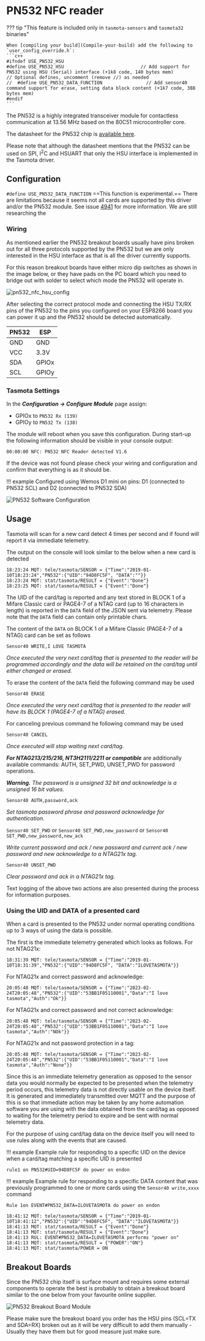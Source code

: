# PN532 NFC reader

??? tip "This feature is included only in `tasmota-sensors` and `tasmota32` binaries" 

    When [compiling your build](Compile-your-build) add the following to `user_config_override.h`:
    ```c++
    #ifndef USE_PN532_HSU 
    #define USE_PN532_HSU                            // Add support for PN532 using HSU (Serial) interface (+1k8 code, 140 bytes mem)
    // Optional defines, uncomment (remove //) as needed
    //  #define USE_PN532_DATA_FUNCTION                // Add sensor40 command support for erase, setting data block content (+1k7 code, 388 bytes mem)
    #endif
    ```

The PN532 is a highly integrated transceiver module for contactless communication at 13.56 MHz based on the 80C51 microcontroller core.

The datasheet for the PN532 chip is [available here](https://www.nxp.com/docs/en/nxp/data-sheets/PN532_C1.pdf).

Please note that although the datasheet mentions that the PN532 can be used on SPI, I<sup>2</sup>C and HSUART that only the HSU interface is implemented in the Tasmota driver.

## Configuration

`#define USE_PN532_DATA_FUNCTION`
==This function is experimental.== There are limitations because it seems not all cards are supported by this driver and/or the PN532 module. See issue [4941](https://github.com/arendst/Tasmota/issues/4941) for more information. We are still researching the 

### Wiring
As mentioned earlier the PN532 breakout boards usually have pins broken out for all three protocols supported by the PN532 but we are only interested in the HSU interface as that is all the driver currently supports.

For this reason breakout boards have either micro dip switches as shown in the image below, or they have pads on the PC board which you need to bridge out with solder to select which mode the PN532 will operate in.

![pn532_nfc_hsu_config](https://user-images.githubusercontent.com/62309445/188082792-8c57230f-fa53-4d08-8d33-fbacd5316144.png)

After selecting the correct protocol mode and connecting the HSU TX/RX pins of the PN532 to the pins you configured on your ESP8266 board you can power it up and the PN532 should be detected automatically.

| PN532   | ESP |
|---|---|
|GND   |GND
|VCC   |3.3V
|SDA   |GPIOx
|SCL   |GPIOy


### Tasmota Settings 
In the **_Configuration -> Configure Module_** page assign:

- GPIOx to `PN532 Rx (139)`
- GPIOy to `PN532 Tx (138)`

The module will reboot when you save this configuration.
During start-up the following information should be visible in your console output:

```
00:00:00 NFC: PN532 NFC Reader detected V1.6
```
If the device was not found please check your wiring and configuration and confirm that everything is as it should be.

!!! example 
    Configured using Wemos D1 mini on pins: D1 (connected to PN532 SCL) and D2 (connected to PN532 SDA)

![PN532 Software Configuration](https://raw.githubusercontent.com/andrethomas/images/master/pn532/PN532_Configuration_HSU.PNG)

## Usage

Tasmota will scan for a new card detect 4 times per second and if found will report it via immediate telemetry.

The output on the console will look similar to the below when a new card is detected

```
18:23:24 MQT: tele/tasmota/SENSOR = {"Time":"2019-01-10T18:23:24","PN532":{"UID":"94D8FC5F", "DATA":""}}
18:23:24 MQT: stat/tasmota/RESULT = {"Event":"Done"}
18:23:25 MQT: stat/tasmota/RESULT = {"Event":"Done"}
```

The UID of the card/tag is reported and any text stored in BLOCK 1 of a Mifare Classic card or PAGE4-7 of a NTAG card (up to 16 characters in length) is reported in the `DATA` field of the JSON sent via telemetry. Please note that the `DATA` field can contain only printable chars.

The content of the `DATA` on BLOCK 1 of a Mifare Classic (PAGE4-7 of a NTAG) card can be set as follows

`Sensor40 WRITE,I LOVE TASMOTA`

_Once executed the very next card/tag that is presented to the reader will be programmed accordingly and the data will be retained on the card/tag until either changed or erased._

To erase the content of the `DATA` field the following command may be used

`Sensor40 ERASE`

_Once executed the very next card/tag that is presented to the reader will have its BLOCK 1 (PAGE4-7 of a NTAG) erased._

For canceling previous command he following command may be used

`Sensor40 CANCEL`

_Once executed will stop waiting next card/tag._

**_For NTAG213/215/216, NT3H2111/2211 or compatible_** are additionally available commands: AUTH, SET_PWD, UNSET_PWD for password operations.

_**Warning.** The password is a unsigned 32 bit and acknowledge is a unsigned 16 bit values._

`Sensor40 AUTH,password,ack` 

_Set tasmota password phrase and password acknowledge for authentication._

`Sensor40 SET_PWD` or `Sensor40 SET_PWD,new_password` or `Sensor40 SET_PWD,new_password,new_ack`

_Write current password and ack / new password and current ack / new password and new acknowledge to a NTAG21x tag._

`Sensor40 UNSET_PWD`

_Clear password and ack in a NTAG21x tag._

Text logging of the above two actions are also presented during the process for information purposes.

### Using the UID and DATA of a presented card

When a card is presented to the PN532 under normal operating conditions up to 3 ways of using the data is possible.

The first is the immediate telemetry generated which looks as follows. For not NTAG21x:
```
18:31:39 MQT: tele/tasmota/SENSOR = {"Time":"2019-01-10T18:31:39","PN532":{"UID":"94D8FC5F", "DATA":"ILOVETASMOTA"}}
```

For NTAG21x and correct password and acknowledge:
```
20:05:48 MQT: tele/tasmota/SENSOR = {"Time":"2023-02-24T20:05:48","PN532":{"UID":"53BB1F05110001","Data":"I love tasmota","Auth":"Ok"}}
```

For NTAG21x and correct password and not correct acknowledge:
```
20:05:48 MQT: tele/tasmota/SENSOR = {"Time":"2023-02-24T20:05:48","PN532":{"UID":"53BB1F05110001","Data":"I love tasmota","Auth":"NOk"}}
```

For NTAG21x and not password protection in a tag:
```
20:05:48 MQT: tele/tasmota/SENSOR = {"Time":"2023-02-24T20:05:48","PN532":{"UID":"53BB1F05110001","Data":"I love tasmota","Auth":"None"}}
```

Since this is an immediate telemetry generation as opposed to the sensor data you would normally be expected to be presented when the telemetry period occurs, this telemetry data is not directly usable on the device itself. It is generated and immediately transmitted over MQTT and the purpose of this is so that immediate action may be taken by any home automation software you are using with the data obtained from the card/tag as opposed to waiting for the telemetry period to expire and be sent with normal telemetry data.

For the purpose of using card/tag data on the device itself you will need to use rules along with the events that are caused.

!!! example 
    Example rule for responding to a specific UID on the device when a card/tag matching a specific UID is presented

```
rule1 on PN532#UID=94D8FC5F do power on endon
```

!!! example 
    Example rule for responding to a specific DATA content that was previously programmed to one or more cards using the `Sensor40 write,xxxx` command

```
Rule 1on EVENT#PN532_DATA=ILOVETASMOTA do power on endon
```

```
18:41:12 MQT: tele/tasmota/SENSOR = {"Time":"2019-01-10T18:41:12","PN532":{"UID":"94D8FC5F", "DATA":"ILOVETASMOTA"}}
18:41:13 MQT: stat/tasmota/RESULT = {"Event":"Done"}
18:41:13 MQT: stat/tasmota/RESULT = {"Event":"Done"}
18:41:13 RUL: EVENT#PN532_DATA=ILOVETASMOTA performs "power on"
18:41:13 MQT: stat/tasmota/RESULT = {"POWER":"ON"}
18:41:13 MQT: stat/tasmota/POWER = ON
```
## Breakout Boards

Since the PN532 chip itself is surface mount and requires some external components to operate the best is probably to obtain a breakout board similar to the one below from your favourite online supplier.

![PN532 Breakout Board Module](https://raw.githubusercontent.com/andrethomas/images/master/pn532/PN532_nfc_module.PNG)

Please make sure the breakout board you order has the HSU pins (SCL=TX and SDA=RX) broken out as it will be very difficult to add them manually - Usually they have them but for good measure just make sure.
